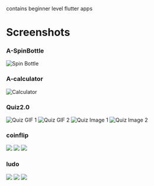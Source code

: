 contains beginner level flutter apps
# Screenshots

### A-SpinBottle
![Spin Bottle](A-SpinBottle/readme/spinbottle.png)

### A-calculator
![Calculator](A-calculator/readme/calculator.png)

### Quiz2.0
![Quiz GIF 1](Quiz2.0/assets/qz.gif)
![Quiz GIF 2](Quiz2.0/assets/qz4.gif)
![Quiz Image 1](Quiz2.0/assets/qz1.jpg)
![Quiz Image 2](Quiz2.0/assets/qz3.jpg)
### coinflip
![](flipcoin2.0/assets/coin1.jpg)
![](flipcoin2.0/assets/coin2.jpg)
![](flipcoin2.0/assets/coin3.gif)
### ludo
![](ludo2.0/assets/dice0.gif)
![](ludo2.0/assets/dice1.jpg)
![](ludo2.0/assets/dice3.jpg)


